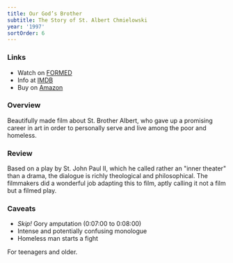```yaml
---
title: Our God’s Brother
subtitle: The Story of St. Albert Chmielowski
year: '1997'
sortOrder: 6
---
```


### Links

* Watch on [FORMED](https://watch.formed.org/our-god-s-brother-the-story-of-st-albert-chmielowski)
* Info at [IMDB](https://www.imdb.com/title/tt0119846/)
* Buy on [Amazon](https://www.amazon.com/Our-Gods-Brother-Albert-Chmielowski/dp/B01IWWC6J0)

### Overview

Beautifully made film about St. Brother Albert, who gave up a promising career in art in order to personally serve and live among the poor and homeless.

### Review

Based on a play by St. John Paul II, which he called rather an "inner theater" than a drama, the dialogue is richly theological and philosophical. The filmmakers did a wonderful job adapting this to film, aptly calling it not a film but a filmed play.

### Caveats

* *Skip!* Gory amputation (0:07:00 to 0:08:00)
* Intense and potentially confusing monologue
* Homeless man starts a fight

For teenagers and older.
